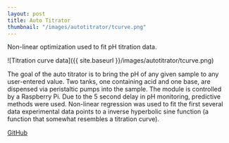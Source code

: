 ```yaml
---
layout: post
title: Auto Titrator
thumbnail: "/images/autotitrator/tcurve.png"
---
```


Non-linear optimization used to fit pH titration data.

![Titration curve data]({{ site.baseurl }}/images/autotitrator/tcurve.png)

The goal of the auto titrator is to bring the pH of any given sample to any user-entered value. Two tanks, one containing acid and one base, are dispensed via peristaltic pumps into the sample. The module is controlled by a Raspberry Pi. Due to the 5 second delay in pH monitoring, predictive methods were used. Non-linear regression was used to fit the first several data experimental data points to a inverse hyperbolic sine function (a function that somewhat resembles a titration curve).

[GitHub](https://github.com/stuartmcelhany/titrator-curve-fitting)